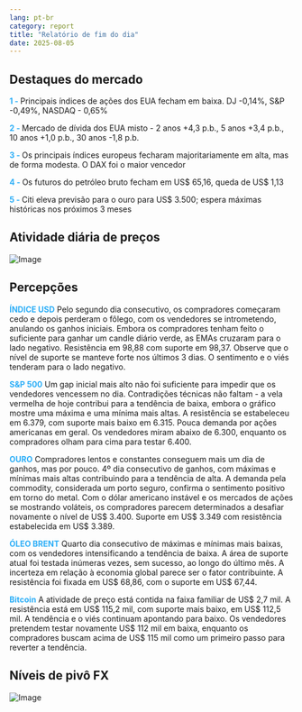 ```yaml
---
lang: pt-br
category: report
title: "Relatório de fim do dia"
date: 2025-08-05
---
```



<h2>Destaques do mercado</h2>
<strong style="color: #2caef7;">1 - </strong> Principais índices de ações dos EUA fecham em baixa. DJ -0,14%, S&P -0,49%, NASDAQ - 0,65%

<strong style="color: #2caef7;">2 - </strong> Mercado de dívida dos EUA misto - 2 anos +4,3 p.b., 5 anos +3,4 p.b., 10 anos +1,0 p.b., 30 anos -1,8 p.b.


<strong style="color: #2caef7;">3 - </strong> Os principais índices europeus fecharam majoritariamente em alta, mas de forma modesta. O DAX foi o maior vencedor


<strong style="color: #2caef7;">4 - </strong> Os futuros do petróleo bruto fecham em US$ 65,16, queda de US$ 1,13

<strong style="color: #2caef7;">5 - </strong> Citi eleva previsão para o ouro para US$ 3.500; espera máximas históricas nos próximos 3 meses



<h2>Atividade diária de preços</h2>
<img src="https://markleighedu.github.io/img/Aug-2025/05-Aug-2025/price.jpg" alt="Image"/>

<h2>Percepções</h2>
<strong style="color: #2caef7;">ÍNDICE USD</strong> Pelo segundo dia consecutivo, os compradores começaram cedo e depois perderam o fôlego, com os vendedores se intrometendo, anulando os ganhos iniciais. Embora os compradores tenham feito o suficiente para ganhar um candle diário verde, as EMAs cruzaram para o lado negativo. Resistência em 98,88 com suporte em 98,37. Observe que o nível de suporte se manteve forte nos últimos 3 dias. O sentimento e o viés tenderam para o lado negativo.

<strong style="color: #2caef7;">S&P 500</strong> Um gap inicial mais alto não foi suficiente para impedir que os vendedores vencessem no dia. Contradições técnicas não faltam - a vela vermelha de hoje contribui para a tendência de baixa, embora o gráfico mostre uma máxima e uma mínima mais altas. A resistência se estabeleceu em 6.379, com suporte mais baixo em 6.315. Pouca demanda por ações americanas em geral. Os vendedores miram abaixo de 6.300, enquanto os compradores olham para cima para testar 6.400.

<strong style="color: #2caef7;">OURO</strong> Compradores lentos e constantes conseguem mais um dia de ganhos, mas por pouco. 4º dia consecutivo de ganhos, com máximas e mínimas mais altas contribuindo para a tendência de alta. A demanda pela commodity, considerada um porto seguro, confirma o sentimento positivo em torno do metal. Com o dólar americano instável e os mercados de ações se mostrando voláteis, os compradores parecem determinados a desafiar novamente o nível de US$ 3.400. Suporte em US$ 3.349 com resistência estabelecida em US$ 3.389.

<strong style="color: #2caef7;">ÓLEO BRENT</strong> Quarto dia consecutivo de máximas e mínimas mais baixas, com os vendedores intensificando a tendência de baixa. A área de suporte atual foi testada inúmeras vezes, sem sucesso, ao longo do último mês. A incerteza em relação à economia global parece ser o fator contribuinte. A resistência foi fixada em US$ 68,86, com o suporte em US$ 67,44.

<strong style="color: #2caef7;">Bitcoin</strong> A atividade de preço está contida na faixa familiar de US$ 2,7 mil. A resistência está em US$ 115,2 mil, com suporte mais baixo, em US$ 112,5 mil. A tendência e o viés continuam apontando para baixo. Os vendedores pretendem testar novamente US$ 112 mil em baixa, enquanto os compradores buscam acima de US$ 115 mil como um primeiro passo para reverter a tendência.



<h2>Níveis de pivô FX</h2>
<img src="https://markleighedu.github.io/img/Aug-2025/05-Aug-2025/pivot.jpg" alt="Image"/>